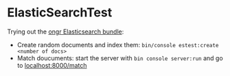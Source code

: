 ElasticSearchTest
=================

Trying out the [ongr Elasticsearch bundle](https://github.com/ongr-io/ElasticsearchBundle):

- Create random documents and index them: `bin/console estest:create <number of docs>`
- Match doucuments: start the server with `bin console server:run` and go to [localhost:8000/match](http://localhost:8000/match)
